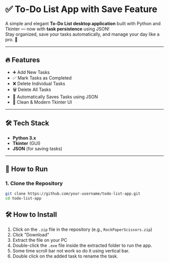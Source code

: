 # ✅ To-Do List App with Save Feature

A simple and elegant **To-Do List desktop application** built with Python and Tkinter — now with **task persistence** using JSON!  
Stay organized, save your tasks automatically, and manage your day like a pro. 💪

---

## 🔥 Features

- ➕ Add New Tasks
- ✅ Mark Tasks as Completed
- ❌ Delete Individual Tasks
- 🗑️ Delete All Tasks
- 💾 Automatically Saves Tasks using JSON
- 🎨 Clean & Modern Tkinter UI

---

## 🛠️ Tech Stack

- **Python 3.x**
- **Tkinter** (GUI)
- **JSON** (for saving tasks)

---

## 🚀 How to Run

### 1. Clone the Repository

```bash
git clone https://github.com/your-username/todo-list-app.git
cd todo-list-app
```
## 🛠 How to Install

1. Click on the `.zip` file in the repository (e.g., `RockPaperScissors.zip`)
2. Click "Download"
3. Extract the file on your PC
4. Double-click the `.exe` file inside the extracted folder to run the app.
5. Some time scroll bar not work so do it using vertical bar.
6. Double click on the added task to rename the task.
